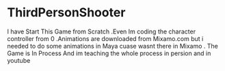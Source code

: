# ThirdPersonShooter
I have Start This Game from Scratch .Even Im coding the character controller from 0 .Animations are downloaded from Mixamo.com but i needed to do some animations in Maya cuase wasnt there in Mixamo . The Game is In Process And im teaching the whole process in persion and in youtube
